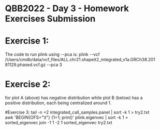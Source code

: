 # QBB2022 - Day 3 - Homework Exercises Submission

# Exercise 1:
The code to run plink using --pca is:
plink --vcf /Users/cmdb/data/vcf_files/ALL.chr21.shapeit2_integrated_v1a.GRCh38.20181129.phased.vcf.gz --pca 3

# Exercise 2:
for plot A (above) has negative distribution while plot B (below) has a positive distribution, each being centralized around 1.

#Exercise 3:
tail -n +2 integrated_call_samples.panel | sort -k 1 > try2.txt
awk 'BEGIN{OFS="\t"} {$1=$1; print}' plink.eigenvec | sort -k 1 > sorted_eigenvec
join -1 1 -2 1 sorted_eigenvec try2.txt
 
